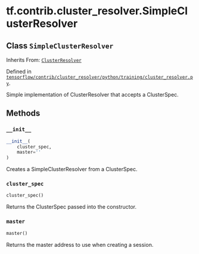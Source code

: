 <div itemscope itemtype="http://developers.google.com/ReferenceObject">
<meta itemprop="name" content="tf.contrib.cluster_resolver.SimpleClusterResolver" />
<meta itemprop="property" content="__init__"/>
<meta itemprop="property" content="cluster_spec"/>
<meta itemprop="property" content="master"/>
</div>

# tf.contrib.cluster_resolver.SimpleClusterResolver

## Class `SimpleClusterResolver`

Inherits From: [`ClusterResolver`](../../../tf/contrib/cluster_resolver/ClusterResolver.md)



Defined in [`tensorflow/contrib/cluster_resolver/python/training/cluster_resolver.py`](https://www.tensorflow.org/code/tensorflow/contrib/cluster_resolver/python/training/cluster_resolver.py).

Simple implementation of ClusterResolver that accepts a ClusterSpec.

## Methods

<h3 id="__init__"><code>__init__</code></h3>

``` python
__init__(
    cluster_spec,
    master=''
)
```

Creates a SimpleClusterResolver from a ClusterSpec.

<h3 id="cluster_spec"><code>cluster_spec</code></h3>

``` python
cluster_spec()
```

Returns the ClusterSpec passed into the constructor.

<h3 id="master"><code>master</code></h3>

``` python
master()
```

Returns the master address to use when creating a session.



